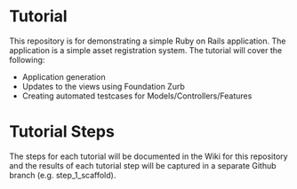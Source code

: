 # Tutorial

This repository is for demonstrating a simple Ruby on Rails application. The application
is a simple asset registration system. The tutorial will cover the following:

* Application generation
* Updates to the views using Foundation Zurb
* Creating automated testcases for Models/Controllers/Features

# Tutorial Steps

The steps for each tutorial will be documented in the Wiki for this repository and
the results of each tutorial step will be captured in a separate Github branch
(e.g. step_1_scaffold).


